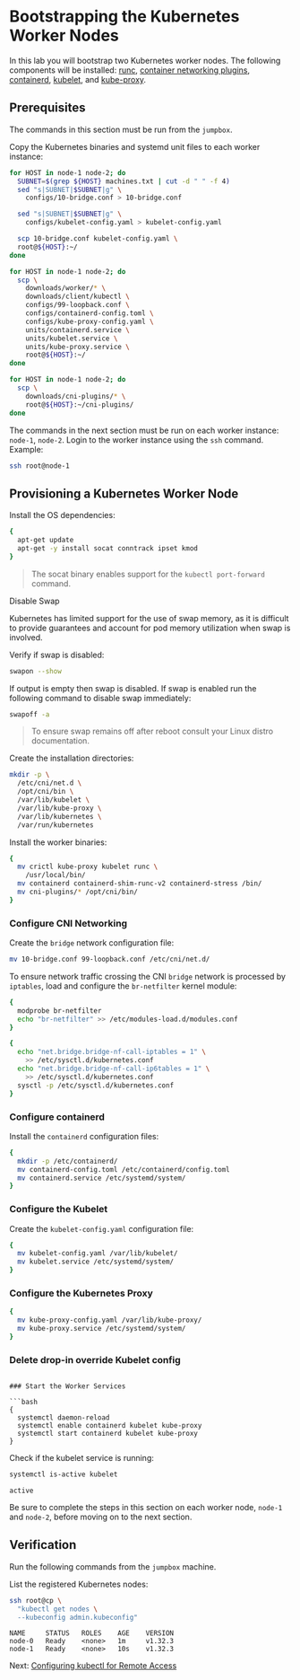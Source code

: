 # Bootstrapping the Kubernetes Worker Nodes

In this lab you will bootstrap two Kubernetes worker nodes. The following components will be installed: [runc](https://github.com/opencontainers/runc), [container networking plugins](https://github.com/containernetworking/cni), [containerd](https://github.com/containerd/containerd), [kubelet](https://kubernetes.io/docs/reference/command-line-tools-reference/kubelet), and [kube-proxy](https://kubernetes.io/docs/concepts/cluster-administration/proxies).

## Prerequisites

The commands in this section must be run from the `jumpbox`.

Copy the Kubernetes binaries and systemd unit files to each worker instance:

```bash
for HOST in node-1 node-2; do
  SUBNET=$(grep ${HOST} machines.txt | cut -d " " -f 4)
  sed "s|SUBNET|$SUBNET|g" \
    configs/10-bridge.conf > 10-bridge.conf

  sed "s|SUBNET|$SUBNET|g" \
    configs/kubelet-config.yaml > kubelet-config.yaml

  scp 10-bridge.conf kubelet-config.yaml \
  root@${HOST}:~/
done
```

```bash
for HOST in node-1 node-2; do
  scp \
    downloads/worker/* \
    downloads/client/kubectl \
    configs/99-loopback.conf \
    configs/containerd-config.toml \
    configs/kube-proxy-config.yaml \
    units/containerd.service \
    units/kubelet.service \
    units/kube-proxy.service \
    root@${HOST}:~/
done
```

```bash
for HOST in node-1 node-2; do
  scp \
    downloads/cni-plugins/* \
    root@${HOST}:~/cni-plugins/
done
```

The commands in the next section must be run on each worker instance: `node-1`, `node-2`. Login to the worker instance using the `ssh` command. Example:

```bash
ssh root@node-1
```

## Provisioning a Kubernetes Worker Node

Install the OS dependencies:

```bash
{
  apt-get update
  apt-get -y install socat conntrack ipset kmod
}
```

> The socat binary enables support for the `kubectl port-forward` command.

Disable Swap

Kubernetes has limited support for the use of swap memory, as it is difficult to provide guarantees and account for pod memory utilization when swap is involved.

Verify if swap is disabled:

```bash
swapon --show
```

If output is empty then swap is disabled. If swap is enabled run the following command to disable swap immediately:

```bash
swapoff -a
```

> To ensure swap remains off after reboot consult your Linux distro documentation.

Create the installation directories:

```bash
mkdir -p \
  /etc/cni/net.d \
  /opt/cni/bin \
  /var/lib/kubelet \
  /var/lib/kube-proxy \
  /var/lib/kubernetes \
  /var/run/kubernetes
```

Install the worker binaries:

```bash
{
  mv crictl kube-proxy kubelet runc \
    /usr/local/bin/
  mv containerd containerd-shim-runc-v2 containerd-stress /bin/
  mv cni-plugins/* /opt/cni/bin/
}
```

### Configure CNI Networking

Create the `bridge` network configuration file:

```bash
mv 10-bridge.conf 99-loopback.conf /etc/cni/net.d/
```

To ensure network traffic crossing the CNI `bridge` network is processed by `iptables`, load and configure the `br-netfilter` kernel module:

```bash
{
  modprobe br-netfilter
  echo "br-netfilter" >> /etc/modules-load.d/modules.conf
}
```

```bash
{
  echo "net.bridge.bridge-nf-call-iptables = 1" \
    >> /etc/sysctl.d/kubernetes.conf
  echo "net.bridge.bridge-nf-call-ip6tables = 1" \
    >> /etc/sysctl.d/kubernetes.conf
  sysctl -p /etc/sysctl.d/kubernetes.conf
}
```

### Configure containerd

Install the `containerd` configuration files:

```bash
{
  mkdir -p /etc/containerd/
  mv containerd-config.toml /etc/containerd/config.toml
  mv containerd.service /etc/systemd/system/
}
```

### Configure the Kubelet

Create the `kubelet-config.yaml` configuration file:

```bash
{
  mv kubelet-config.yaml /var/lib/kubelet/
  mv kubelet.service /etc/systemd/system/
}
```

### Configure the Kubernetes Proxy

```bash
{
  mv kube-proxy-config.yaml /var/lib/kube-proxy/
  mv kube-proxy.service /etc/systemd/system/
}
```
### Delete drop-in override Kubelet config

``` rm /usr/lib/systemd/system/kubelet.service.d/10-kubeadm.conf

### Start the Worker Services

```bash
{
  systemctl daemon-reload
  systemctl enable containerd kubelet kube-proxy
  systemctl start containerd kubelet kube-proxy
}
```

Check if the kubelet service is running:

```bash
systemctl is-active kubelet
```

```text
active
```

Be sure to complete the steps in this section on each worker node, `node-1` and `node-2`, before moving on to the next section.

## Verification

Run the following commands from the `jumpbox` machine.

List the registered Kubernetes nodes:

```bash
ssh root@cp \
  "kubectl get nodes \
  --kubeconfig admin.kubeconfig"
```

```
NAME     STATUS   ROLES    AGE    VERSION
node-0   Ready    <none>   1m     v1.32.3
node-1   Ready    <none>   10s    v1.32.3
```

Next: [Configuring kubectl for Remote Access](10-configuring-kubectl.md)

